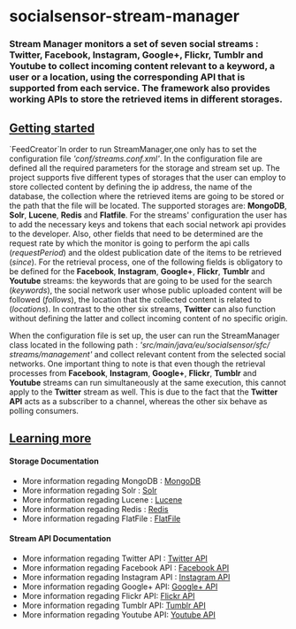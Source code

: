 socialsensor-stream-manager
===========================

<h3>Stream Manager monitors a set of seven social streams : Twitter, Facebook, Instagram, Google+, Flickr, Tumblr and Youtube to collect incoming content relevant to a keyword, a user or a location, using the corresponding API that is supported from each service. The framework also provides working APIs to store the retrieved items in different storages.</h3>

<h2><u>Getting started</u></h2>
<p>`FeedCreator`In order to run StreamManager,one only has to set the configuration file <i>'conf/streams.conf.xml'</i>. In the configuration file are defined all the required parameters for the storage and stream set up. The project supports five different types of storages that the user can employ to store collected content by defining the ip address, the name of the database, the collection where the retrieved items are going to be stored or the path that the file will be located. The supported storages are: <strong>MongoDB</strong>, <strong>Solr</strong>, <strong>Lucene</strong>, <strong>Redis</strong> and <strong>Flatfile</strong>. For the streams' configuration the user has to add the necessary keys and tokens that each social network api provides to the developer. Also, other fields that need to be determined are the request rate by which the monitor is going to perform the api calls (<i>requestPeriod</i>) and the oldest publication date of the items to be retrieved (<i>since</i>). For the retrieval process, one of the following fields is obligatory to be defined for the <strong>Facebook</strong>, <strong>Instagram</strong>, <strong>Google+</strong>, <strong>Flickr</strong>, <strong>Tumblr</strong> and <strong>Youtube</strong> streams: the keywords that are going to be used for the search (<i>keywords</i>), the social network user whose public uploaded content will be followed (<i>follows</i>), the location that the collected content is related to (<i>locations</i>). In contrast to the other six streams, <strong>Twitter</strong> can also function without defining the latter and collect incoming content of no specific origin.</p>

<p>When the configuration file is set up, the user can run the StreamManager class located in the following path : <i>'src/main/java/eu/socialsensor/sfc/ streams/management'</i> and collect relevant content from the selected social networks. One important thing to note is that even though the retrieval processes from <strong>Facebook</strong>, <strong>Instagram</strong>, <strong>Google+</strong>, <strong>Flickr</strong>, <strong>Tumblr</strong> and <strong>Youtube</strong> streams can run simultaneously at the same execution, this cannot apply to the <strong>Twitter</strong> stream as well. This is due to the fact that the <strong>Twitter API</strong> acts as a subscriber to a channel, whereas the other six behave as polling consumers. </p>

<h2><u>Learning more</u></h2>
<p><h4>Storage Documentation</h4></p>

<ul>
<li>More information regading MongoDB : <a href="http://www.mongodb.org/">MongoDB</a></li>
<li>More information regading Solr : <a href="http://lucene.apache.org/solr/">Solr</a></li>
<li>More information regading Lucene : <a href="http://lucene.apache.org/">Lucene</a></li>
<li>More information regading Redis : <a href="http://redis.io/">Redis</a></li>
<li>More information regading FlatFile : <a href="http://en.wikipedia.org/wiki/Flat_file_database">FlatFile</a></li>
</ul>

<p><h4>Stream API Documentation</h4></p>

<ul>
<li>More information regading Twitter API : <a href="http://twitter4j.org/en/">Twitter API</a></li>
<li>More information regading Facebook API : <a href="http://restfb.com/">Facebook API</a></li>
<li>More information regading Instagram API : <a href="https://github.com/sachin-handiekar/jInstagram">Instagram API</a></li>
<li>More information regading Google+ API: <a href="https://developers.google.com/+/quickstart/java">Google+ API</a></li>
<li>More information regading Flickr API: <a href="http://www.flickr.com/services/api/">Flickr API</a></li>
<li>More information regading Tumblr API: <a href="https://github.com/tumblr/jumblr">Tumblr API</a></li>
<li>More information regading Youtube API: <a href="https://developers.google.com/youtube/v3/">Youtube API</a></li>
</ul>


